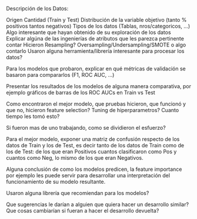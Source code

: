 Descripción de los Datos:

Origen
Cantidad (Train y Test)
Distribución de la variable objetivo (tanto % positivos tantos negativos)
Tipos de los datos (Tablas, nros/categoricos, …)
Algo interesante que hayan obtenido de su exploración de los datos
Explicar algúna de las ingenierías de atributos que les parezca pertinente contar
Hicieron Resampling? Oversampling/Undersampling/SMOTE o algo contarlo
Usaron alguna herramienta/librería interesante para procesar los datos?

Para los modelos que probaron, explicar en qué métricas de validación se basaron para compararlos (F1, ROC AUC, …)

Presentar los resultados de los modelos de alguna manera comparativa, por ejemplo gráficos de barras de los ROC AUCs en Train vs Test

Como encontraron el mejor modelo, que pruebas hicieron, que funcionó y que no, hicieron feature selection? Tuning de hiperparametros? 
Cuanto tiempo les tomó esto?

Si fueron mas de uno trabajando, como se dividieron el esfuerzo?

Para el mejor modelo, exponer una matriz de confusión respecto de los datos de Train y los de Test, es decir tanto de los datos de Train como de los de Test: de los que eran Positivos cuantos clasificaron como Pos y cuantos como Neg, lo mismo de los que eran Negativos.

Alguna conclusión de como los modelos predicen, la feature importance por ejemplo les puede servir para desarrollar una interpretación del funcionamiento de su modelo resultante.

Usaron alguna librería que recomiendan para los modelos?

Que sugerencias le darían a alguien que quiera hacer un desarrollo similar? Que cosas cambiarían si fueran a hacer el desarrollo devuelta?
